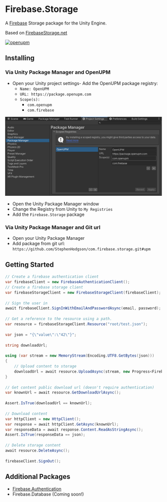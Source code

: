 # Firebase.Storage

A [Firebase](https://firebase.google.com/) Storage package for the Unity Engine.

Based on [FirebaseStorage.net](https://github.com/step-up-labs/firebase-storage-dotnet)

[![openupm](https://img.shields.io/npm/v/com.firebase.storage?label=openupm&registry_uri=https://package.openupm.com)](https://openupm.com/packages/com.firebase.storage/)

## Installing

### Via Unity Package Manager and OpenUPM

- Open your Unity project settings- Add the OpenUPM package registry:
  - `Name: OpenUPM`
  - `URL: https://package.openupm.com`
  - `Scope(s):`
    - `com.openupm`
    - `com.firebase`

![scoped-registries](Firebase.Storage/Packages/com.firebase.storage/Documentation~/images/package-manager-scopes.png)

- Open the Unity Package Manager window
- Change the Registry from Unity to `My Registries`
- Add the `Firebase.Storage` package

### Via Unity Package Manager and Git url

- Open your Unity Package Manager
- Add package from git url: `https://github.com/StephenHodgson/com.firebase.storage.git#upm`

## Getting Started

```csharp
// Create a firebase authentication client
var firebaseClient = new FirebaseAuthenticationClient();
// Create a firebase storage client
var firebaseStorageClient = new FirebaseStorageClient(firebaseClient);

// Sign the user in
await firebaseClient.SignInWithEmailAndPasswordAsync(email, password);

// Get a reference to the resource using a path.
var resource = firebaseStorageClient.Resource("root/test.json");

var json = "{\"value\":\"42\"}";

string downloadUrl;

using (var stream = new MemoryStream(Encoding.UTF8.GetBytes(json)))
{
    // Upload content to storage
    downloadUrl = await resource.UploadAsync(stream, new Progress<FirebaseStorageProgress>(progress => Debug.Log(progress.Percentage)));
}

// Get content public download url (doesn't require authentication)
var knownUrl = await resource.GetDownloadUrlAsync();

Assert.IsTrue(downloadUrl == knownUrl);

// Download content
var httpClient = new HttpClient();
var response = await httpClient.GetAsync(knownUrl);
var responseData = await response.Content.ReadAsStringAsync();
Assert.IsTrue(responseData == json);

// Delete storage content
await resource.DeleteAsync();

firebaseClient.SignOut();
```

## Additional Packages

- [Firebase.Authentication](https://github.com/StephenHodgson/com.firebase.authentication)
- Firebase.Database (Coming soon!)

